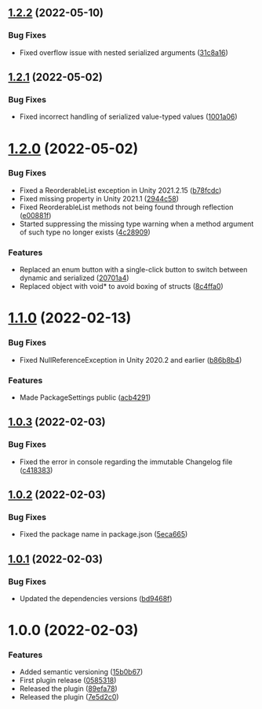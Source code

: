 ## [1.2.2](https://github.com/SolidAlloy/ExtEvents/compare/1.2.1...1.2.2) (2022-05-10)


### Bug Fixes

* Fixed overflow issue with nested serialized arguments ([31c8a16](https://github.com/SolidAlloy/ExtEvents/commit/31c8a16bcaeb1174e9611fe49efb77fcdb9a480f))

## [1.2.1](https://github.com/SolidAlloy/ExtEvents/compare/1.2.0...1.2.1) (2022-05-02)


### Bug Fixes

* Fixed incorrect handling of serialized value-typed values ([1001a06](https://github.com/SolidAlloy/ExtEvents/commit/1001a06f121d5bf52eaa623fa430145c6d740cc5))

# [1.2.0](https://github.com/SolidAlloy/ExtEvents/compare/1.1.0...1.2.0) (2022-05-02)


### Bug Fixes

* Fixed a ReorderableList exception in Unity 2021.2.15 ([b78fcdc](https://github.com/SolidAlloy/ExtEvents/commit/b78fcdc015bcfaa2b6e61a077336e8c654e105a5))
* Fixed missing property in Unity 2021.1 ([2944c58](https://github.com/SolidAlloy/ExtEvents/commit/2944c5804caed31701b4c52bba1161af089812fa))
* Fixed ReorderableList methods not being found through reflection ([e00881f](https://github.com/SolidAlloy/ExtEvents/commit/e00881f78abfb170d9e091c391d9201e7d31706d))
* Started suppressing the missing type warning when a method argument of such type no longer exists ([4c28909](https://github.com/SolidAlloy/ExtEvents/commit/4c2890926640551206a194a657dad3854d11aeb4))


### Features

* Replaced an enum button with a single-click button to switch between dynamic and serialized ([20701a4](https://github.com/SolidAlloy/ExtEvents/commit/20701a47dce745f5f38329623eabab900462664c))
* Replaced object with void* to avoid boxing of structs ([8c4ffa0](https://github.com/SolidAlloy/ExtEvents/commit/8c4ffa06217eb4657914270f5b292b5ef434906d))

# [1.1.0](https://github.com/SolidAlloy/ExtEvents/compare/1.0.3...1.1.0) (2022-02-13)


### Bug Fixes

* Fixed NullReferenceException in Unity 2020.2 and earlier ([b86b8b4](https://github.com/SolidAlloy/ExtEvents/commit/b86b8b4189e7d8501d608ce47cc83146ae7b7ad3))


### Features

* Made PackageSettings public ([acb4291](https://github.com/SolidAlloy/ExtEvents/commit/acb429188a74a83afc41bfd2a046c1845f322d82))

## [1.0.3](https://github.com/SolidAlloy/ExtEvents/compare/1.0.2...1.0.3) (2022-02-03)


### Bug Fixes

* Fixed the error in console regarding the immutable Changelog file ([c418383](https://github.com/SolidAlloy/ExtEvents/commit/c418383a30b5b0a82512a973f095401bb1d3874c))

## [1.0.2](https://github.com/SolidAlloy/ExtEvents/compare/1.0.1...1.0.2) (2022-02-03)


### Bug Fixes

* Fixed the package name in package.json ([5eca665](https://github.com/SolidAlloy/ExtEvents/commit/5eca665afc6bc1de4beb7916c81cf9ddc7bb2e73))

## [1.0.1](https://github.com/SolidAlloy/ExtEvents/compare/1.0.0...1.0.1) (2022-02-03)


### Bug Fixes

* Updated the dependencies versions ([bd9468f](https://github.com/SolidAlloy/ExtEvents/commit/bd9468f31e2bc4ee678ec136ed56dc18e100b7f8))

# 1.0.0 (2022-02-03)


### Features

* Added semantic versioning ([15b0b67](https://github.com/SolidAlloy/ExtEvents/commit/15b0b67353d1adf3643b57b9e617330dc0d59c5b))
* First plugin release ([0585318](https://github.com/SolidAlloy/ExtEvents/commit/058531809cd85fbd4987563e434f414f28d09e33))
* Released the plugin ([89efa78](https://github.com/SolidAlloy/ExtEvents/commit/89efa784230bce8cf9d915aaac20f97b700d7528))
* Released the plugin ([7e5d2c0](https://github.com/SolidAlloy/ExtEvents/commit/7e5d2c08614b074689aee5bc036d6cbeeb9f27ef))
